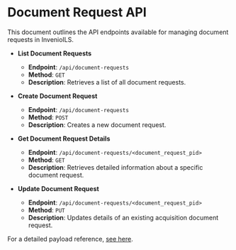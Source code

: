 # Document Request API

This document outlines the API endpoints available for managing document requests in InvenioILS.

* **List Document Requests**

    - **Endpoint**: `/api/document-requests`
    - **Method**: `GET`
    - **Description**: Retrieves a list of all document requests.

* **Create Document Request**

    - **Endpoint**: `/api/document-requests`
    - **Method**: `POST`
    - **Description**: Creates a new document request.

* **Get Document Request Details**

    - **Endpoint**: `/api/document-requests/<document_request_pid>`
    - **Method**: `GET`
    - **Description**: Retrieves detailed information about a specific document request.

* **Update Document Request**

    - **Endpoint**: `/api/document-requests/<document_request_pid>`
    - **Method**: `PUT`
    - **Description**: Updates details of an existing acquisition document request.

For a detailed payload reference, [see here](https://github.com/inveniosoftware/invenio-app-ils/blob/d0843db45f0233000a55622fa6063be9e7193926/invenio_app_ils/document_requests/loaders/jsonschemas/document_request.py#L41).
